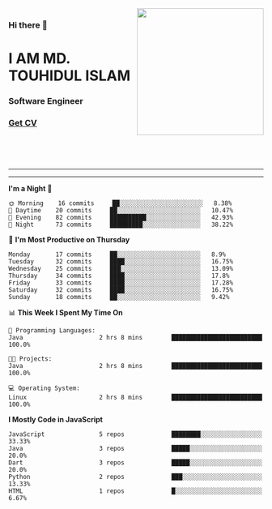 <img align="right" width="250" height="250" src="https://touhid-jisan.github.io/img/about-us.png">
<div>
  <h3>Hi there 👋</h3>
  <h1>I AM MD. TOUHIDUL ISLAM</h1>
  <h3>Software Engineer</h3>
  <div>
    <h3> <a href="https://touhid-jisan.github.io/pdf/Touhidul_Islam.pdf"><span>Get CV</span></a></h3>
  </div>
</div>

<br/><br/><br/>
<hr><hr>
<!--
**touhid-jisan/touhid-jisan** is a ✨ _special_ ✨ repository because its `README.md` (this file) appears on your GitHub profile.

Here are some ideas to get you started:

- 🔭 I’m currently working on ...
- 🌱 I’m currently learning ...
- 👯 I’m looking to collaborate on ...
- 🤔 I’m looking for help with ...
- 💬 Ask me about ...
- 📫 How to reach me: ...
- 😄 Pronouns: ...
- ⚡ Fun fact: ...
-->

<!--START_SECTION:waka-->
**I'm a Night 🦉** 

```text
🌞 Morning    16 commits     ██░░░░░░░░░░░░░░░░░░░░░░░   8.38% 
🌆 Daytime    20 commits     ██░░░░░░░░░░░░░░░░░░░░░░░   10.47% 
🌃 Evening    82 commits     ██████████░░░░░░░░░░░░░░░   42.93% 
🌙 Night      73 commits     █████████░░░░░░░░░░░░░░░░   38.22%

```
📅 **I'm Most Productive on Thursday** 

```text
Monday       17 commits     ██░░░░░░░░░░░░░░░░░░░░░░░   8.9% 
Tuesday      32 commits     ████░░░░░░░░░░░░░░░░░░░░░   16.75% 
Wednesday    25 commits     ███░░░░░░░░░░░░░░░░░░░░░░   13.09% 
Thursday     34 commits     ████░░░░░░░░░░░░░░░░░░░░░   17.8% 
Friday       33 commits     ████░░░░░░░░░░░░░░░░░░░░░   17.28% 
Saturday     32 commits     ████░░░░░░░░░░░░░░░░░░░░░   16.75% 
Sunday       18 commits     ██░░░░░░░░░░░░░░░░░░░░░░░   9.42%

```


📊 **This Week I Spent My Time On** 

```text
💬 Programming Languages: 
Java                     2 hrs 8 mins        █████████████████████████   100.0%

🐱‍💻 Projects: 
Java                     2 hrs 8 mins        █████████████████████████   100.0%

💻 Operating System: 
Linux                    2 hrs 8 mins        █████████████████████████   100.0%

```

**I Mostly Code in JavaScript** 

```text
JavaScript               5 repos             ████████░░░░░░░░░░░░░░░░░   33.33% 
Java                     3 repos             █████░░░░░░░░░░░░░░░░░░░░   20.0% 
Dart                     3 repos             █████░░░░░░░░░░░░░░░░░░░░   20.0% 
Python                   2 repos             ███░░░░░░░░░░░░░░░░░░░░░░   13.33% 
HTML                     1 repos             █░░░░░░░░░░░░░░░░░░░░░░░░   6.67%

```



<!--END_SECTION:waka-->
